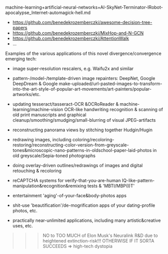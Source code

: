 machine-learning+artificial-neural-networks+AI-SkyNet-Terminator-IRobot-apocalypse_Internet-automagick-hell.md

* https://github.com/benedekrozemberczki/awesome-decision-tree-papers
* https://github.com/benedekrozemberczki/MixHop-and-N-GCN
* https://github.com/benedekrozemberczki/AttentionWalk
* ...

Examples of the various applications of this novel divergence/convergence emerging tech:

* image super-resolution rescalers, e.g. Waifu2x and similar
* pattern-/model-/template-driven image repainters:
DeepNet, Google DeepDream & Google make-uploaded/url-pasted-images-to-transform-into-the-art-style-of-popular-art-movements/art-painters/popular-artworks/etc.
* updating tesseract/tasseract-OCR &OCRoReader & machine-learning/machine-vision OCR-like handwriting recognition & scanning of old print manuscripts and graphical cleanup/smoothing/smudging/small-blurring of visual JPEG-artifacts
* reconstructing panorama views by stitching together Hudgin/Hugin
* redrawing images, including coloring/recoloring-restoring/reconstructing-color-version-from-greyscale-tones&microscopic-nano-patterns-in-oldschool-paper-laid-photos in old greyscale/Sepia-toned photographs
* doing overlay-driven outlines/redrawings of images and digital retouching & recoloring
* reCAPTCHA systems for verify-that-you-are-human IQ-like-pattern-manipulation&recognition&remixing tests & 'MBTI/MBP(I)T'
* entertainment 'aging'-of-your-face&body-photos apps
* shit-use 'beautification'/de-mogrification apps of your dating-profile photos, etc.

* practically near-unlimited applications, including many artistic&creative uses, etc.



>>> NO to TOO MUCH of Elon Musk's Neuralink R&D due to heightened extinction-risk!!! OTHERWISE IF IT SORTA SUCCEEDS => high-tech dystopia
